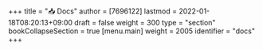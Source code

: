 +++
title = "📥  Docs"
author = [7696122]
lastmod = 2022-01-18T08:20:13+09:00
draft = false
weight = 300
type = "section"
bookCollapseSection = true
[menu.main]
  weight = 2005
  identifier = "docs"
+++
